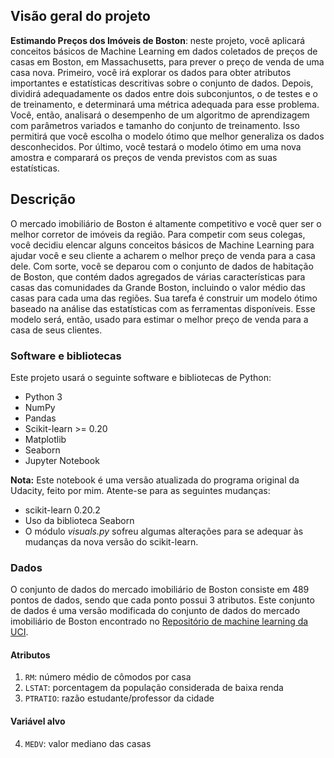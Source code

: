 ## Visão geral do projeto
**Estimando Preços dos Imóveis de Boston**: neste projeto, você aplicará conceitos básicos de Machine Learning em dados coletados de preços de casas em Boston, em Massachusetts, para prever o preço de venda de uma casa nova. Primeiro, você irá explorar os dados para obter atributos importantes e estatísticas descritivas sobre o conjunto de dados. Depois, dividirá adequadamente os dados entre dois subconjuntos, o de testes e o de treinamento, e determinará uma métrica adequada para esse problema. Você, então, analisará o desempenho de um algoritmo de aprendizagem com parâmetros variados e tamanho do conjunto de treinamento. Isso permitirá que você escolha o modelo ótimo que melhor generaliza os dados desconhecidos. Por último, você testará o modelo ótimo em uma nova amostra e comparará os preços de venda previstos com as suas estatísticas.

## Descrição
O mercado imobiliário de Boston é altamente competitivo e você quer ser o melhor corretor de imóveis da região. Para competir com seus colegas, você decidiu elencar alguns conceitos básicos de Machine Learning para ajudar você e seu cliente a acharem o melhor preço de venda para a casa dele. Com sorte, você se deparou com o conjunto de dados de habitação de Boston, que contém dados agregados de várias características para casas das comunidades da Grande Boston, incluindo o valor médio das casas para cada uma das regiões. Sua tarefa é construir um modelo ótimo baseado na análise das estatísticas com as ferramentas disponíveis. Esse modelo será, então, usado para estimar o melhor preço de venda para a casa de seus clientes.

### Software e bibliotecas
Este projeto usará o seguinte software e bibliotecas de Python:

- Python 3
- NumPy
- Pandas
- Scikit-learn >= 0.20
- Matplotlib
- Seaborn
- Jupyter Notebook

**Nota:** Este notebook é uma versão atualizada do programa original da Udacity, feito por mim. Atente-se para as seguintes mudanças:
- scikit-learn 0.20.2
- Uso da biblioteca Seaborn
- O módulo *visuals.py* sofreu algumas alterações para se adequar às mudanças da nova versão do scikit-learn.

### Dados
O conjunto de dados do mercado imobiliário de Boston consiste em 489 pontos de dados, sendo que cada ponto possui 3 atributos. Este conjunto de dados é uma versão modificada do conjunto de dados do mercado imobiliário de Boston encontrado no [Repositório de machine learning da UCI](https://archive.ics.uci.edu/ml/index.php).

#### Atributos
1. `RM`: número médio de cômodos por casa
2. `LSTAT`: porcentagem da população considerada de baixa renda
3. `PTRATIO`: razão estudante/professor da cidade

#### Variável alvo
4. `MEDV`: valor mediano das casas
